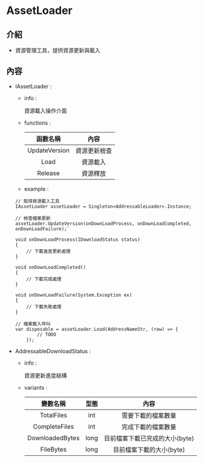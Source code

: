 # AssetLoader

## 介紹

- 資源管理工具，提供資源更新與載入

## 內容

- IAssetLoader :
  
    - info :

        資源載入操作介面

    - functions :

        | 函數名稱 | 內容 |
        |:-:|:-:|
        |UpdateVersion|資源更新檢查
        |Load|資源載入
        |Release|資源釋放

    - example :

    ```
    // 取得資源載入工具
    IAssetLoader assetLoader = Singleton<AddressableLoader>.Instance;
    
    // 檢查檔案更新
    assetLoader.UpdateVersion(onDownLoadProcess, onDownLoadCompleted, onDownLoadFailure);`

    void onDownLoadProcess(IDownloadStatus status)
    {
        // 下載進度更新處理
    }

    void onDownLoadCompleted()
    {
        // 下載完成處理
    }

    void onDownLoadFailure(System.Exception ex)
    {
        // 下載失敗處理
    }
    ```

    ```
    // 檔案載入呼叫
    var disposable = assetLoader.Load(AddressNameStr, (raw) => {
            // TODO
        });
    ```


- AddressableDownloadStatus :
  
    - info :

        資源更新進度結構

    - variants :

        | 變數名稱 | 型態 | 內容 |
        |:-:|:-:|:-:|
        |TotalFiles|int|需要下載的檔案數量
        |CompleteFiles|int|完成下載的檔案數量
        |DownloadedBytes|long|目前檔案下載已完成的大小(byte)
        |FileBytes|long|目前檔案下載的大小(byte)
    
